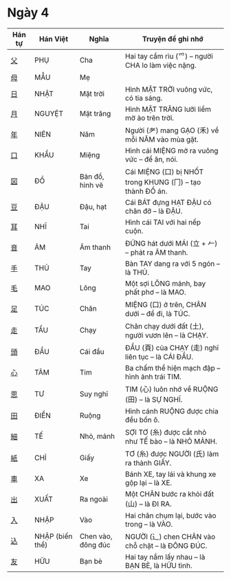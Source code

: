 # Ngày 4

| Hán tự | Hán Việt | Nghĩa | Truyện để ghi nhớ |
| ------------------------------------------------ | --------------- | ------------------ | -------------------------------------------------------- |
| [父](https://mazii.net/vi-VN/search/kanji/javi/父) | PHỤ | Cha | Hai tay cầm rìu (⺤) – người CHA lo làm việc nặng. |
| [母](https://mazii.net/vi-VN/search/kanji/javi/母) | MẪU | Mẹ |  |
| [日](https://mazii.net/vi-VN/search/kanji/javi/日) | NHẬT | Mặt trời | Hình MẶT TRỜI vuông vức, có tia sáng. |
| [月](https://mazii.net/vi-VN/search/kanji/javi/月) | NGUYỆT | Mặt trăng | Hình MẶT TRĂNG lưỡi liềm mờ ảo trên trời. |
| [年](https://mazii.net/vi-VN/search/kanji/javi/年) | NIÊN | Năm | Người (⺹) mang GẠO (禾) về mỗi NĂM vào mùa gặt. |
| [口](https://mazii.net/vi-VN/search/kanji/javi/口) | KHẨU | Miệng | Hình cái MIỆNG mở ra vuông vức – để ăn, nói. |
| [図](https://mazii.net/vi-VN/search/kanji/javi/図) | ĐỒ | Bản đồ, hình vẽ | Cái MIỆNG (口) bị NHỐT trong KHUNG (冂) – tạo thành ĐỒ án. |
| [豆](https://mazii.net/vi-VN/search/kanji/javi/豆) | ĐẬU | Đậu, hạt | Cái BÁT đựng HẠT ĐẬU có chân đỡ – là ĐẬU. |
| [耳](https://mazii.net/vi-VN/search/kanji/javi/耳) | NHĨ | Tai | Hình cái TAI với hai nếp cuộn. |
| [音](https://mazii.net/vi-VN/search/kanji/javi/音) | ÂM | Âm thanh | ĐỨNG hát dưới MÁI (立 + 𠂉) – phát ra ÂM thanh. |
| [手](https://mazii.net/vi-VN/search/kanji/javi/手) | THỦ | Tay | Bàn TAY dang ra với 5 ngón – là THỦ. |
| [毛](https://mazii.net/vi-VN/search/kanji/javi/毛) | MAO | Lông | Một sợi LÔNG mảnh, bay phất phơ – là MAO. |
| [足](https://mazii.net/vi-VN/search/kanji/javi/足) | TÚC | Chân | MIỆNG (口) ở trên, CHÂN dưới – để đi, là TÚC. |
| [走](https://mazii.net/vi-VN/search/kanji/javi/走) | TẨU | Chạy | Chân chạy dưới đất (土), người vươn lên – là CHẠY. |
| [頭](https://mazii.net/vi-VN/search/kanji/javi/頭) | ĐẦU | Cái đầu | ĐẦU (頁) của CHẠY (走) nghĩ liên tục – là CÁI ĐẦU. |
| [心](https://mazii.net/vi-VN/search/kanji/javi/心) | TÂM | Tim | Ba chấm thể hiện mạch đập – hình ảnh trái TIM. |
| [思](https://mazii.net/vi-VN/search/kanji/javi/思) | TƯ | Suy nghĩ | TIM (心) luôn nhớ về RUỘNG (田) – là SỰ NGHĨ. |
| [田](https://mazii.net/vi-VN/search/kanji/javi/田) | ĐIỀN | Ruộng | Hình cánh RUỘNG được chia đều bốn ô. |
| [細](https://mazii.net/vi-VN/search/kanji/javi/細) | TẾ | Nhỏ, mảnh | SỢI TƠ (糸) được cắt nhỏ như TẾ bào – là NHỎ MẢNH. |
| [紙](https://mazii.net/vi-VN/search/kanji/javi/紙) | CHỈ | Giấy | TƠ (糸) được NGƯỜI (氏) làm ra thành GIẤY. |
| [車](https://mazii.net/vi-VN/search/kanji/javi/車) | XA | Xe | Bánh XE, tay lái và khung xe gộp lại – là XE. |
| [出](https://mazii.net/vi-VN/search/kanji/javi/出) | XUẤT | Ra ngoài | Một CHÂN bước ra khỏi đất (山) – là ĐI RA. |
| [入](https://mazii.net/vi-VN/search/kanji/javi/入) | NHẬP | Vào | Hai chân chụm lại, bước vào trong – là VÀO. |
| [込](https://mazii.net/vi-VN/search/kanji/javi/込) | NHẬP (biến thể) | Chen vào, đông đúc | NGƯỜI (⻌) chen CHÂN vào chỗ chật – là ĐÔNG ĐÚC. |
| [友](https://mazii.net/vi-VN/search/kanji/javi/友) | HỮU | Bạn bè | Hai tay nắm lấy nhau – là BẠN BÈ, là HỮU tình. |
